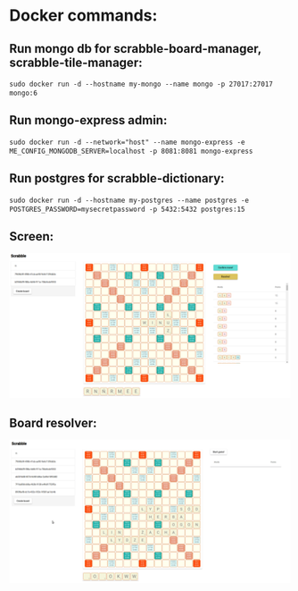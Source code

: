 # Docker commands:

## Run mongo db for scrabble-board-manager, scrabble-tile-manager:
```
sudo docker run -d --hostname my-mongo --name mongo -p 27017:27017 mongo:6
```

## Run mongo-express admin:
```
sudo docker run -d --network="host" --name mongo-express -e ME_CONFIG_MONGODB_SERVER=localhost -p 8081:8081 mongo-express
```

## Run postgres for scrabble-dictionary:
```
sudo docker run -d --hostname my-postgres --name postgres -e POSTGRES_PASSWORD=mysecretpassword -p 5432:5432 postgres:15
```

## Screen:

![](cloud-scrabble-v2.png)

## Board resolver:

![](cloud-scrabble-resolver.gif)